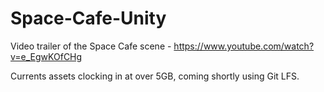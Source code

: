 # Space-Cafe-Unity

Video trailer of the Space Cafe scene - https://www.youtube.com/watch?v=e_EgwKOfCHg

Currents assets clocking in at over 5GB, coming shortly using Git LFS.

